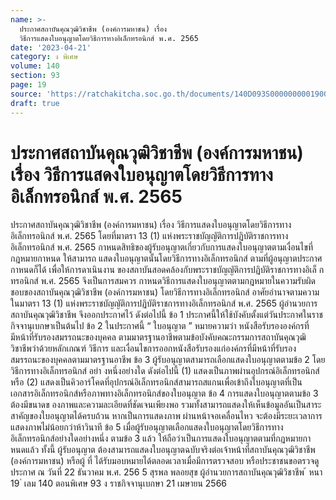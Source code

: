 ```yaml
---
name: >-
  ประกาศสถาบันคุณวุฒิวิชาชีพ (องค์การมหาชน) เรื่อง
  วิธีการแสดงใบอนุญาตโดยวิธีการทางอิเล็กทรอนิกส์ พ.ศ. 2565
date: '2023-04-21'
category: ง พิเศษ
volume: 140
section: 93
page: 19
source: 'https://ratchakitcha.soc.go.th/documents/140D093S0000000001900.pdf'
draft: true
---
```


# ประกาศสถาบันคุณวุฒิวิชาชีพ (องค์การมหาชน) เรื่อง วิธีการแสดงใบอนุญาตโดยวิธีการทางอิเล็กทรอนิกส์ พ.ศ. 2565

ประกาศสถาบันคุณวุฒิวิชาชีพ (องค์การมหาชน) เรื่อง วิธีการแสดงใบอนุญาตโดยวิธีการทางอิเล็กทรอนิกส์ พ.ศ. 2565 โดยที่มาตรา 13 (1) แห่งพระราชบัญญัติการปฏิบัติราชการทางอิเล็กทรอนิกส์ พ.ศ. 2565 กาหนดสิทธิของผู้รับอนุญาตเกี่ยวกับการแสดงใบอนุญาตตามเงื่อนไขที่กฎหมายกาหนด ให้สามารถ แสดงใบอนุญาตนั้นโดยวิธีการทางอิเล็กทรอนิกส์ ตามที่ผู้อนุญาตประกาศกาหนดก็ได้ เพื่อให้การดาเนินงาน ของสถาบันสอดคล้องกับพระราชบัญญัติการปฏิบัติราชการทางอิเล็ กทรอนิกส์ พ.ศ. 2565 จึงเป็นการสมควร กาหนดวิธีการแสดงใบอนุญาตตามกฎหมายในความรับผิดชอบของสถาบันคุณวุฒิวิชาชีพ (องค์การมหาชน) โดยวิธีการทางอิเล็กทรอนิกส์ อาศัยอำนาจตามความในมาตรา 13 (1) แห่งพระราชบัญญัติการปฏิบัติราชการทางอิเล็กทรอนิกส์ พ.ศ. 2565 ผู้อำนวยการสถาบันคุณวุฒิวิชาชีพ จึงออกประกาศไว้ ดังต่อไปนี้ ข้อ 1 ประกาศนี้ให้ใช้บังคับตั้งแต่วันประกาศในราชกิจจานุเบกษาเป็นต้นไป ข้อ 2 ในประกาศนี้ “ ใบอนุญาต ” หมายความว่า หนังสือรับรององค์กรที่มีหน้าที่รับรองสมรรถนะของบุคคล ตามมาตรฐานอาชีพตามข้อบังคับคณะกรรมการสถาบันคุณวุฒิวิชาชีพว่าด้วยหลักเกณฑ์ วิธีการ และเงื่อนไขการออกหนังสือรับรองแก่องค์กรที่มีหน้าที่รับรองสมรรถนะของบุคคลตามมาตรฐานอาชีพ ข้อ 3 ผู้รับอนุญาตสามารถเลือกแสดงใบอนุญาตตามข้อ 2 โดยวิธีการทางอิเล็กทรอนิกส์ อย่า งหนึ่งอย่างใด ดังต่อไปนี้ (1) แสดงเป็นภาพผ่านอุปกรณ์อิเล็กทรอนิกส์ หรือ (2) แสดงเป็นคิวอาร์โคดที่อุปกรณ์อิเล็กทรอนิกส์สามารถสแกนเพื่อเข้าถึงใบอนุญาตที่เป็น เอกสารอิเล็กทรอนิกส์หรือภาพทางอิเล็กทรอนิกส์ของใบอนุญาต ข้อ 4 การแสดงใบอนุญาตตามข้อ 3 ต้องมีขนาดข องภาพและความละเอียดที่ชัดเจนเพียงพอ รวมทั้งสามารถแสดงให้เห็นข้อมูลอันเป็นสาระสาคัญของใบอนุญาตได้ครบถ้วน หากเป็นการแสดงภาพ ผ่านหน้าจอเคลื่อนไหว จะต้องมีระยะเวลาการแสดงภาพไม่น้อยกว่าห้าวินาที ข้อ 5 เมื่อผู้รับอนุญาตเลือกแสดงใบอนุญาตโดยวิธีการทางอิเล็กทรอนิกส์อย่างใดอย่างหนึ่ง ตามข้อ 3 แล้ว ให้ถือว่าเป็นการแสดงใบอนุญาตตามที่กฎหมายกาหนดแล้ว ทั้งนี้ ผู้รับอนุญาต ต้องสามารถแสดงใบอนุญาตฉบับจริงต่อเจ้าหน้าที่สถาบันคุณวุฒิวิชาชีพ (องค์การมหาชน) หรือผู้ ที่ ได้รับมอบหมายได้ตลอดเวลาเมื่อมีการตรวจสอบ หรือประชาชนขอตรวจดู ประกาศ ณ วันที่ 22 ธันวาคม พ.ศ. 256 5 สุรพล พลอยสุข ผู้อำนวยการสถาบันคุณวุฒิวิชาชีพ ้ หนา 19 ่ เลม 140 ตอนพิเศษ 93 ง ราชกิจจานุเบกษา 21 เมษายน 2566
